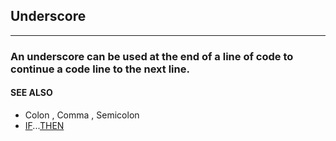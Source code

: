 ## Underscore
---

### An underscore can be used at the end of a line of code to continue a code line to the next line.

#### SEE ALSO
* Colon , Comma , Semicolon
* [IF](./IF.md)...[THEN](./THEN.md)
